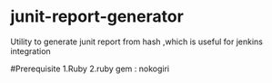 # junit-report-generator
Utility to generate junit report from hash ,which is useful for jenkins integration

#Prerequisite
1.Ruby
2.ruby gem : nokogiri
